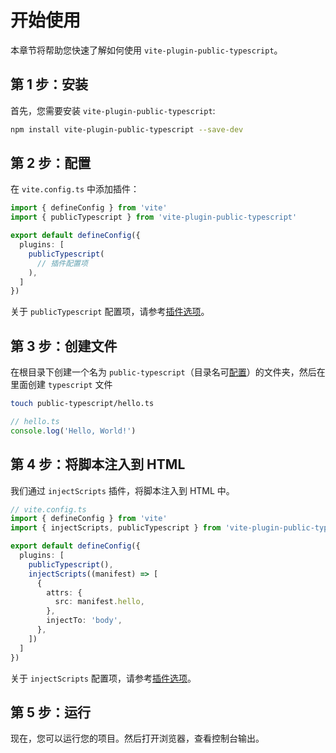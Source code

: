 # 开始使用

本章节将帮助您快速了解如何使用 `vite-plugin-public-typescript`。

## 第 1 步：安装

首先，您需要安装 `vite-plugin-public-typescript`:

```bash
npm install vite-plugin-public-typescript --save-dev
```

## 第 2 步：配置

在 `vite.config.ts` 中添加插件：

```ts
import { defineConfig } from 'vite'
import { publicTypescript } from 'vite-plugin-public-typescript'

export default defineConfig({
  plugins: [
    publicTypescript(
      // 插件配置项
    ),
  ]
})
```

关于 `publicTypescript` 配置项，请参考[插件选项](../reference/public-typescript)。

## 第 3 步：创建文件

在根目录下创建一个名为 `public-typescript`（目录名可[配置](../reference/public-typescript#inputdir)）的文件夹，然后在里面创建 `typescript` 文件

```bash
touch public-typescript/hello.ts
```

```ts
// hello.ts
console.log('Hello, World!')
```

## 第 4 步：将脚本注入到 HTML

我们通过 `injectScripts` 插件，将脚本注入到 HTML 中。

```ts
// vite.config.ts
import { defineConfig } from 'vite'
import { injectScripts, publicTypescript } from 'vite-plugin-public-typescript'

export default defineConfig({
  plugins: [
    publicTypescript(),
    injectScripts((manifest) => [
      {
        attrs: {
          src: manifest.hello,
        },
        injectTo: 'body',
      },
    ])
  ]
})
```

关于 `injectScripts` 配置项，请参考[插件选项](../reference/inject-scripts)。

## 第 5 步：运行

现在，您可以运行您的项目。然后打开浏览器，查看控制台输出。

